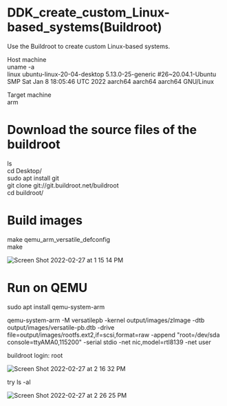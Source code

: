 # DDK_create_custom_Linux-based_systems(Buildroot)
Use the Buildroot to create custom Linux-based systems.

Host machine <br/>
uname -a <br/>
linux ubuntu-linux-20-04-desktop 5.13.0-25-generic #26~20.04.1-Ubuntu SMP Sat Jan 8 18:05:46 UTC 2022 aarch64 aarch64 aarch64 GNU/Linux &nbsp;

Target machine <br/>
arm &nbsp;

# Download the source files of the buildroot
ls  <br/>
cd Desktop/  <br/>
sudo apt install git <br/>
git clone git://git.buildroot.net/buildroot <br/>
cd buildroot/ &nbsp;

# Build images
make qemu_arm_versatile_defconfig <br/>
make &nbsp;

![Screen Shot 2022-02-27 at 1 15 14 PM](https://user-images.githubusercontent.com/67073582/155870630-fe357d0b-567c-47dd-b79d-051c7ee1ade6.png) &nbsp;

# Run on QEMU
sudo apt install qemu-system-arm <br/>

qemu-system-arm -M versatilepb -kernel output/images/zImage -dtb output/images/versatile-pb.dtb -drive file=output/images/rootfs.ext2,if=scsi,format=raw -append "root=/dev/sda console=ttyAMA0,115200" -serial stdio -net nic,model=rtl8139 -net user &nbsp;

buildroot login: root &nbsp;

![Screen Shot 2022-02-27 at 2 16 32 PM](https://user-images.githubusercontent.com/67073582/155870744-7eee022d-b4f3-4575-b7f7-021e1dbc1523.png) &nbsp;

try ls -al &nbsp;

![Screen Shot 2022-02-27 at 2 26 25 PM](https://user-images.githubusercontent.com/67073582/155871104-b68a19b5-adb1-4b7a-8f40-dfdef1b1bc68.png) &nbsp;

